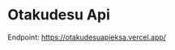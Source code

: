 <h1>Otakudesu Api</h1>

<p>Endpoint: <a href="https://otakudesuapieksa.vercel.app/">https://otakudesuapieksa.vercel.app/</a></p>

